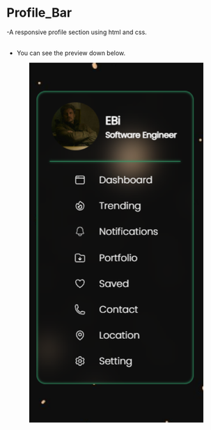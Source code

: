 # Profile_Bar
-A responsive profile section using html and css.
</br></br>
- You can see the preview down below.
<p align="center">
    <img src="preview.png" alt="Profile Image" width=400>
</p>

